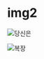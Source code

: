 # img2

![당신은](https://user-images.githubusercontent.com/111984910/186470672-33194a93-cfbc-483d-808d-ea76ccaaf53d.png)

![복장](https://user-images.githubusercontent.com/111984910/186471177-c0f5414f-7641-41c7-816e-a7db1c4335c2.png)
